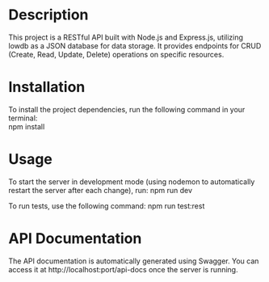 # Description
This project is a RESTful API built with Node.js and Express.js, utilizing lowdb as a JSON database for data storage. It provides endpoints for CRUD (Create, Read, Update, Delete) operations on specific resources.

# Installation
To install the project dependencies, run the following command in your terminal: <br>
npm install

# Usage

To start the server in development mode (using nodemon to automatically restart the server after each change), run:
npm run dev

To run tests, use the following command:
npm run test:rest


# API Documentation
The API documentation is automatically generated using Swagger. You can access it at http://localhost:port/api-docs once the server is running.
